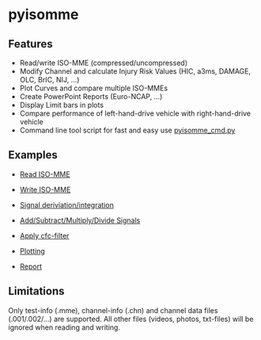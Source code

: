 # pyisomme

## Features
- Read/write ISO-MME (compressed/uncompressed)
- Modify Channel and calculate Injury Risk Values (HIC, a3ms, DAMAGE, OLC, BrIC, NIJ, ...)
- Plot Curves and compare multiple ISO-MMEs
- Create PowerPoint Reports (Euro-NCAP, ...)
- Display Limit bars in plots
- Compare performance of left-hand-drive vehicle with right-hand-drive vehicle
- Command line tool script for fast and easy use [pyisomme_cmd.py](pyisomme_cmd.py)

## Examples
- [Read ISO-MME](docs/isomme_read.ipynb)
- [Write ISO-MME](docs/isomme_write.ipynb)


- [Signal deriviation/integration](docs/channel_diff_int.ipynb)
- [Add/Subtract/Multiply/Divide Signals](docs/channel_operators.ipynb)
- [Apply cfc-filter](docs/channel_filter.ipynb)


- [Plotting](docs/plotting.ipynb)

- [Report](docs/report.ipynb)

## Limitations
Only test-info (.mme), channel-info (.chn) and channel data files (.001/.002/...) are supported. All other files (videos, photos, txt-files) will be ignored when reading and writing.
